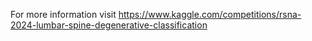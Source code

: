 For more information visit https://www.kaggle.com/competitions/rsna-2024-lumbar-spine-degenerative-classification
